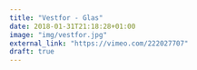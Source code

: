 ```yaml
---
title: "Vestfor - Glas"
date: 2018-01-31T21:18:28+01:00
image: "img/vestfor.jpg"
external_link: "https://vimeo.com/222027707"
draft: true
---
```


